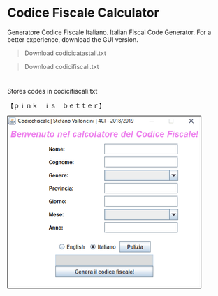 # Codice Fiscale Calculator
Generatore Codice Fiscale Italiano. Italian Fiscal Code Generator.
For a better experience, download the GUI version. 
 > Download codicicatastali.txt
 
 > Download codicifiscali.txt
# 
Stores codes in codicifiscali.txt

【﻿ｐｉｎｋ　ｉｓ　ｂｅｔｔｅｒ】

![Screenshot](https://github.com/xStevatt/CodiceFiscale/blob/master/FiscalCodeGenerator.gif)
